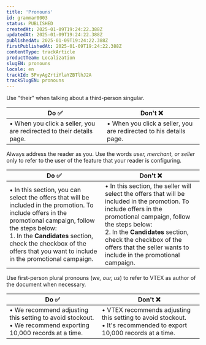 ```yaml
---
title: 'Pronouns'
id: grammar0003
status: PUBLISHED
createdAt: 2025-01-09T19:24:22.388Z
updatedAt: 2025-01-09T19:24:22.388Z
publishedAt: 2025-01-09T19:24:22.388Z
firstPublishedAt: 2025-01-09T19:24:22.388Z
contentType: trackArticle
productTeam: Localization
slugEN: pronouns
locale: en
trackId: 5PxyAgZrtiYlaYZBTlhJ2A
trackSlugEN: pronouns
---
```


Use "their" when talking about a third-person singular.

| Do ✅ | Don't ❌ |
| --------- | ------------ |
| • When you click a seller, you are redirected to their details page. | • When you click a seller, you are redirected to his details page. |

Always address the reader as you. Use the words *user, merchant, or seller* only to refer to the user of the feature that your reader is configuring.

| Do ✅ | Don't ❌ |
| --------- | ------------ |
| • In this section, you can select the offers that will be included in the promotion. To include offers in the promotional campaign, follow the steps below: <br> 1. In the **Candidates** section, check the checkbox of the offers that you want to include in the promotional campaign. | • In this section, the seller will select the offers that will be included in the promotion. To include offers in the promotional campaign, follow the steps below: <br> 2. In the **Candidates** section, check the checkbox of the offers that the seller wants to include in the promotional campaign. |

Use first-person plural pronouns (*we, our, us*) to refer to VTEX as author of the document when necessary.

| Do ✅ | Don't ❌ |
| --------- | ------------ |
| • We recommend adjusting this setting to avoid stockout. <br> • We recommend exporting 10,000 records at a time. | • VTEX recommends adjusting this setting to avoid stockout. <br> • It's recommended to export 10,000 records at a time. |
